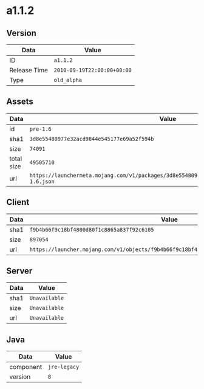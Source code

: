 # a1.1.2

## Version

|**Data**        | **Value**                 |
|----------------|-------------------------|
| ID   | ```a1.1.2```   |
| Release Time   | ```2010-09-19T22:00:00+00:00```   |
| Type   | ```old_alpha```   |

## Assets

|**Data**        | **Value**                 |
|----------------|-------------------------|
| id   | ```pre-1.6```   |
| sha1   | ```3d8e55480977e32acd9844e545177e69a52f594b```   |
| size   | ```74091```   |
| total size  | ```49505710```  |
| url       | ```https://launchermeta.mojang.com/v1/packages/3d8e55480977e32acd9844e545177e69a52f594b/pre-1.6.json``` |

## Client

|**Data**        | **Value**                 |
|----------------|-------------------------|
| sha1   | ```f9b4b66f9c18bf4800d80f1c8865a837f92c6105```   |
| size   | ```897054```   |
| url       | ```https://launcher.mojang.com/v1/objects/f9b4b66f9c18bf4800d80f1c8865a837f92c6105/client.jar``` |

## Server

|**Data**        | **Value**                 |
|----------------|-------------------------|
| sha1   | ```Unavailable```   |
| size   | ```Unavailable```   |
| url       | ```Unavailable``` |

## Java

|**Data**        | **Value**                 |
|----------------|-------------------------|
| component   | ```jre-legacy```   |
| version   | ```8```   |
